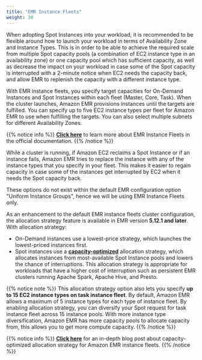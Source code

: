 ```yaml
---
title: "EMR Instance Fleets"
weight: 30
---
```


When adopting Spot Instances into your workload, it is recommended to be flexible around how to launch your workload in terms of Availability Zone and Instance Types. This is in order to be able to achieve the required scale from multiple Spot capacity pools (a combination of EC2 instance type in an availability zone) or one capacity pool which has sufficient capacity, as well as decrease the impact on your workload in case some of the Spot capacity is interrupted with a 2-minute notice when EC2 needs the capacity back, and allow EMR to replenish the capacity with a different instance type.

With EMR instance fleets, you specify target capacities for On-Demand Instances and Spot Instances within each fleet (Master, Core, Task). When the cluster launches, Amazon EMR provisions instances until the targets are fulfilled. You can specify up to five EC2 instance types per fleet for Amazon EMR to use when fulfilling the targets. You can also select multiple subnets for different Availability Zones.  

{{% notice info %}}
**[Click here](https://docs.aws.amazon.com/emr/latest/ManagementGuide/emr-instance-fleet.html)** to learn more about EMR Instance Fleets in the official documentation.
{{% /notice %}}

While a cluster is running, if Amazon EC2 reclaims a Spot Instance or if an instance fails, Amazon EMR tries to replace the instance with any of the instance types that you specify in your fleet. This makes it easier to regain capacity in case some of the instances get interrupted by EC2 when it needs the Spot capacity back.

These options do not exist within the default EMR configuration option "Uniform Instance Groups", hence we will be using EMR Instance Fleets only.

As an enhancement to the default EMR instance fleets cluster configuration, the allocation strategy feature is available in EMR version **5.12.1 and later**. With allocation strategy:    
* On-Demand instances use a lowest-price strategy, which launches the lowest-priced instances first.  
* Spot instances use a **[capacity-optimized](https://aws.amazon.com/about-aws/whats-new/2020/06/amazon-emr-uses-real-time-capacity-insights-to-provision-spot-instances-to-lower-cost-and-interruption/)** allocation strategy, which allocates instances from most-available Spot Instance pools and lowers the chance of interruptions. This allocation strategy is appropriate for workloads that have a higher cost of interruption such as persistent EMR clusters running Apache Spark, Apache Hive, and Presto.

{{% notice note %}}
This allocation strategy option also lets you specify **up to 15 EC2 instance types on task instance fleet**. By default, Amazon EMR allows a maximum of 5 instance types for each type of instance fleet. By enabling allocation strategy, you can diversify your Spot request for task instance fleet across 15 instance pools. With more instance type diversification, Amazon EMR has more capacity pools to allocate capacity from, this allows you to get more compute capacity. 
{{% /notice %}}

{{% notice info %}}
**[Click here](https://aws.amazon.com/blogs/big-data/optimizing-amazon-emr-for-resilience-and-cost-with-capacity-optimized-spot-instances/)** for an in-depth blog post about capacity-optimized allocation strategy for Amazon EMR instance fleets.
{{% /notice %}}